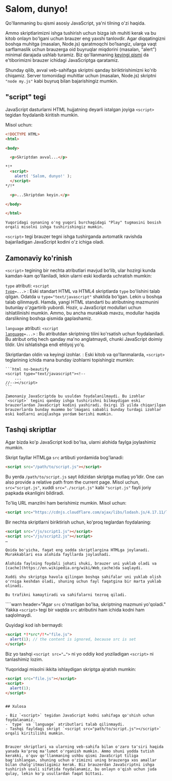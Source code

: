 # Salom, dunyo!

Qo'llanmaning bu qismi asosiy JavaScript, ya'ni tilning o'zi haqida.

Ammo skriptlarimizni ishga tushirish uchun bizga ish muhiti kerak va bu kitob onlayn bo'lgani uchun brauzer eng yaxshi tanlovdir. Agar diqqatingizni boshqa muhitga (masalan, Node.js) qaratmoqchi bo‘lsangiz, ularga vaqt sarflamaslik uchun brauzerga oid buyruqlar miqdorini (masalan, "alert") minimal darajada ushlab turamiz. Biz qo'llanmaning [keyingi qismi](/ui) da e'tiborimizni brauzer ichidagi JavaScriptga qaratamiz.

Shunday qilib, avval veb-sahifaga skriptni qanday biriktirishimizni ko'rib chiqamiz. Server tomonidagi muhitlar uchun (masalan, Node.js) skriptni `"node my.js"` kabi buyruq bilan bajarishingiz mumkin.


## "script" tegi

JavaScript dasturlarni HTML hujjatning deyarli istalgan joyiga `<script>` tegidan foydalanib kiritish mumkin.

Misol uchun:

```html run height=100
<!DOCTYPE HTML>
<html>

<body>

  <p>Skriptdan avval...</p>

*!*
  <script>
    alert( 'Salom, dunyo!' );
  </script>
*/!*

  <p>...Skriptdan keyin.</p>

</body>

</html>
```

```online
Yuqoridagi oynaning o'ng yuqori burchagidagi "Play" tugmasini bosish orqali misolni ishga tushirishingiz mumkin.
```

`<script>` tegi brauzer tegni ishga tushirganda avtomatik ravishda bajariladigan JavaScript kodini o'z ichiga oladi.

## Zamonaviy ko'rinish

`<script>` tegining bir nechta atributlari mavjud boʻlib, ular hozirgi kunda kamdan-kam qoʻllaniladi, lekin ularni eski kodlarda uchratish mumkin:

`type` atributi: <code>&lt;script <u>type</u>=...&gt;</code>
: Eski standart HTML va HTML4 skriptlarda `type` bo'lishini talab qilgan. Odatda u `type="text/javascript"` shaklida bo'lgan. Lekin u boshqa talab qilinmaydi. Hamda, yangi HTML standarti bu atributning mazmunini butunlay o'zgartirib yubordi. Hozir, u JavaScript modullari uchun ishlatilinishi mumkin. Ammo, bu ancha murakkab mavzu, modullar haqida darslikning boshqa qismida gaplashamiz.

`language` atributi: <code>&lt;script <u>language</u>=...&gt;</code>
: Bu atributdan skriptning tilini ko'rsatish uchun foydalaniladi. Bu atribut ortiq hech qanday ma'no anglatmaydi, chunki JavaScript doimiy tildir. Uni ishlatishga endi ehtiyoj yo'q.

Skriptlardan oldin va keyingi izohlar.
: Eski kitob va qo'llanmalarda, `<script>` teglarining ichida mana bunday izohlarni topishingiz mumkin:

    ```html no-beautify
    <script type="text/javascript"><!--
        ...
    //--></script>
    ```

    Zamonaniy JavaScriptda bu usuldan foydalanilmaydi. Bu izohlar `<script>` tegini qanday ishga tushirishni bilmaydigan eski brauzerlardan JavaScript kodini yashiradi. Oxirgi 15 yilda chiqarilgan brauzerlarda bunday muammo bo'lmagani sababli bunday turdagi izohlar eski kodlarni aniqlashga yordam berishi mumkin.


## Tashqi skriptlar

Agar bizda ko'p JavaScript kodi bo'lsa, ularni alohida faylga joylashimiz mumkin.


Skript fayllar HTMLga `src` artibuti yordamida bog'lanadi:

```html
<script src="/path/to/script.js"></script>
```

Bu yerda `/path/to/script.js` sayt ildizidan skriptga mutlaq yo'ldir. One can also provide a relative path from the current page. Misol uchun, `src="script.js"`, xuddi `src="./script.js"` kabi `"script.js"` fayli joriy papkada ekanligini bildiradi. 

To'liq URL manzilni ham berishimiz mumkin. Misol uchun:

```html
<script src="https://cdnjs.cloudflare.com/ajax/libs/lodash.js/4.17.11/lodash.js"></script>
```

Bir nechta skriptlarni biriktirish uchun, ko'proq teglardan foydalaning:

```html
<script src="/js/script1.js"></script>
<script src="/js/script2.js"></script>
…
```

```smart
Qoida bo'yicha, faqat eng sodda skriptlargina HTMLga joylanadi. Murakkablari esa alohida fayllarda joylashadi.

Alohida faylning foydali johati shuki, brauzer uni yuklab oladi va [cache](https://en.wikipedia.org/wiki/Web_cache)da saqlaydi.

Xuddi shu skriptga havola qilingan boshqa sahifalar uni yuklab olish o'rniga keshdan oladi, shuning uchun fayl faqatgina bir marta yuklab olinadi.

Bu trafikni kamaytiradi va sahifalarni tezroq qiladi.
```

````warn header="Agar `src` o'rnatilgan bo'lsa, skriptning mazmuni yo'qoladi."
Yakka `<script>` tegi bir vaqtda `src` atributini ham ichida kodni ham saqlolmaydi.    

Quyidagi kod ish bermaydi:

```html
<script *!*src*/!*="file.js">
  alert(1); // the content is ignored, because src is set
</script>
```

Biz yo tashqi `<script src="…">` ni yo oddiy kod yoziladigan `<script>` ni tanlashimiz lozim.

Yuqoridagi misolni ikkita ishlaydigan skriptga ajratish mumkin:

```html
<script src="file.js"></script>
<script>
  alert(1);
</script>
```
````

## Xulosa

- Biz `<script>` tegidan JavaScript kodni sahifaga qo'shish uchun foydalanamiz.
- `type` va `language` atributlari talab qilinmaydi.
- Tashqi fayldagi skript `<script src="path/to/script.js"></script>` orqali kiritilishi mumkin.


Brauzer skriptlari va ularning veb-sahifa bilan o'zaro ta'siri haqida yanada ko'proq ma'lumot o'rganish mumkin. Ammo shuni yodda tutish kerakki, o'quv qo'llanmaning ushbu qismi JavaScript tiliga bag'ishlangan, shuning uchun o'zimizni uning brauzerga xos amallar bilan chalg'itmasligimiz kerak. Biz brauzerdan JavaScriptni ishga tushirish usuli sifatida foydalanamiz, bu onlayn o'qish uchun juda qulay, lekin ko'p usullardan faqat bittasi.
